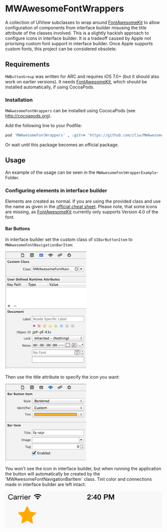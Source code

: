 
MWAwesomeFontWrappers
=====================

A collection of UIView subclasses to wrap around [FontAwesomeKit](https://github.com/PrideChung/FontAwesomeKit) to allow configuration of components from interface builder misusing the title attribute of the classes involved. This is a slightly hackish approach to configure icons in interface builder. It is a tradeoff caused by Apple not priorising custom font support in interface builder. Once Apple supports custom fonts, this project can be considered obsolete.

## Requirements

`MWButtonGroup` was written for ARC and requires iOS 7.0+ (but it should also work on earlier versions). It needs [FontAwesomeKit](https://github.com/PrideChung/FontAwesomeKit), which should be installed automatically, if using CocoaPods.

### Installation

`MWAwesomeFontWrappers` can be installed using CococaPods (see http://cocoapods.org).

Add the following line to your Podfile:

```ruby
pod 'MWAwesomeFontWrappers' , :git=> 'https://github.com/zliw/MWAwesomeFontWrappers.git'
```

Or wait until this package becomes an official package. 

## Usage

An example of the usage can be seen in the ```MWAwesomeFontWrapperExample```-Folder.

### Configuring elements in interface builder

Elements are created as normal. If you are using the provided class and use the name as given in the [official cheat sheet](http://fortawesome.github.io/Font-Awesome/cheatsheet/). Please note, that some icons are missing, as [FontAwesomeKit](https://github.com/PrideChung/FontAwesomeKit) currently only supports Version 4.0 of the font.

#### Bar Buttons

In interface builder set the custom class of `UIBarButtonItem` to `MWAwesomeFontNavigationBarItem`:

![set class](screenshots/bar-button-class.png)

Then use the title attribute to specify the icon you want:

![set title](screenshots/bar-button-configuration.png)

You won't see the icon in interface builder, but when running the application the button will automatically be created by the 'MWAwesomeFontNavigationBarItem` class. Tint color and connections made in interface builder are left intact:

![result](screenshots/bar-button-result.png)


